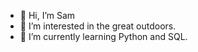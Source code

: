 - 👋 Hi, I’m Sam
- 👀 I’m interested in the great outdoors.
- 🌱 I’m currently learning Python and SQL.


<!---
sammyhdz1/sammyhdz1 is a ✨ special ✨ repository because its `README.md` (this file) appears on your GitHub profile.
You can click the Preview link to take a look at your changes.
--->

